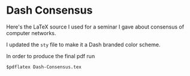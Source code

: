 # Dash Consensus

Here's the LaTeX source I used for a seminar I gave about consensus of computer networks.  

I updated the `sty` file to make it a Dash branded color scheme.

In order to produce the final pdf run 

`$pdflatex Dash-Consensus.tex`
